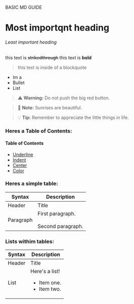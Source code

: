 BASIC MD GUIDE 
# Most importqnt heading
###### Least important heading
this text is ~~strikedthrough~~
this text is **bold**
>this text is inside of a blockquote
- Im a
- Bullet
- List
> :warning: **Warning:** Do not push the big red button.

> :memo: **Note:** Sunrises are beautiful.

> :bulb: **Tip:** Remember to appreciate the little things in life.
### Heres a Table of Contents:
#### Table of Contents

- [Underline](#underline)
- [Indent](#indent)
- [Center](#center)
- [Color](#color)

### Heres a simple table:
| Syntax      | Description |
| ----------- | ----------- |
| Header      | Title |
| Paragraph   | First paragraph. <br><br> Second paragraph. 

### Lists withim tables: 
| Syntax      | Description |
| ----------- | ----------- |
| Header      | Title |
| List        | Here's a list! <ul><li>Item one.</li><li>Item two.</li></ul> |
